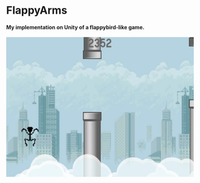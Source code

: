 # FlappyArms


#### My implementation on Unity of a flappybird-like game.

![screenshot](screen.PNG)



